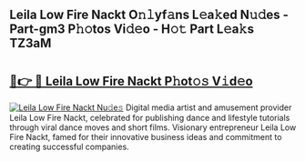 ## Leila Low Fire Nackt O𝚗𝚕yf𝚊ns L𝚎a𝚔ed N𝚞𝚍es - Part-gm3 P𝚑𝚘tos Vi𝚍𝚎o - H𝚘𝚝 Part L𝚎a𝚔s TZ3aM

# <h2><a href="http://kf5v8fj.oniu.top/?m=Leila+Low+Fire+Nackt">🔗👉 🔴 Leila Low Fire Nackt P𝚑ot𝚘𝚜 V𝚒d𝚎o</a></h2>

[![Leila Low Fire Nackt Nu𝚍e𝚜](https://i.imgur.com/0qMVB7G.gif)](http://kf5v8fj.oniu.top/?m=Leila+Low+Fire+Nackt)
Digital media artist and amusement provider Leila Low Fire Nackt, celebrated for publishing dance and lifestyle tutorials through viral dance moves and short films. Visionary entrepreneur Leila Low Fire Nackt, famed for their innovative business ideas and commitment to creating successful companies.  
